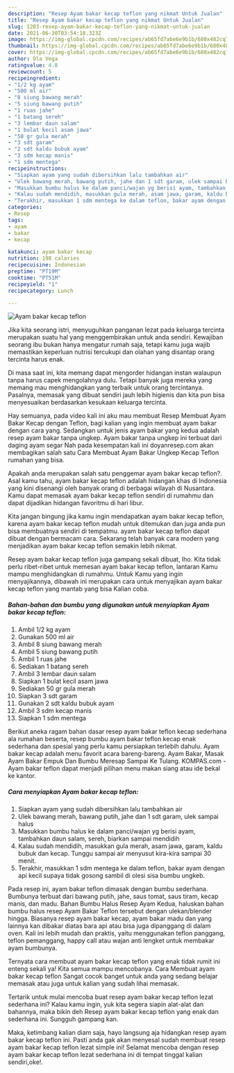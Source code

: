 ```yaml
---
description: "Resep Ayam bakar kecap teflon yang nikmat Untuk Jualan"
title: "Resep Ayam bakar kecap teflon yang nikmat Untuk Jualan"
slug: 1203-resep-ayam-bakar-kecap-teflon-yang-nikmat-untuk-jualan
date: 2021-06-30T03:54:18.323Z
image: https://img-global.cpcdn.com/recipes/ab65fd7abe6e9b1b/680x482cq70/ayam-bakar-kecap-teflon-foto-resep-utama.jpg
thumbnail: https://img-global.cpcdn.com/recipes/ab65fd7abe6e9b1b/680x482cq70/ayam-bakar-kecap-teflon-foto-resep-utama.jpg
cover: https://img-global.cpcdn.com/recipes/ab65fd7abe6e9b1b/680x482cq70/ayam-bakar-kecap-teflon-foto-resep-utama.jpg
author: Ola Vega
ratingvalue: 4.8
reviewcount: 5
recipeingredient:
- "1/2 kg ayam"
- "500 ml air"
- "8 siung bawang merah"
- "5 siung bawang putih"
- "1 ruas jahe"
- "1 batang sereh"
- "3 lembar daun salam"
- "1 bulat kecil asam jawa"
- "50 gr gula merah"
- "3 sdt garam"
- "2 sdt kaldu bubuk ayam"
- "3 sdm kecap manis"
- "1 sdm mentega"
recipeinstructions:
- "Siapkan ayam yang sudah dibersihkan lalu tambahkan air"
- "Ulek bawang merah, bawang putih, jahe dan 1 sdt garam, ulek sampai halus"
- "Masukkan bumbu halus ke dalam panci/wajan yg berisi ayam, tambahkan daun salam, sereh, biarkan sampai mendidih"
- "Kalau sudah mendidih, masukkan gula merah, asam jawa, garam, kaldu bubuk dan kecap. Tunggu sampai air menyusut kira-kira sampai 30 menit."
- "Terakhir, masukkan 1 sdm mentega ke dalam teflon, bakar ayam dengan api kecil supaya tidak gosong sambil di olesi sisa bumbu ungkeb."
categories:
- Resep
tags:
- ayam
- bakar
- kecap

katakunci: ayam bakar kecap 
nutrition: 198 calories
recipecuisine: Indonesian
preptime: "PT19M"
cooktime: "PT51M"
recipeyield: "1"
recipecategory: Lunch

---
```



![Ayam bakar kecap teflon](https://img-global.cpcdn.com/recipes/ab65fd7abe6e9b1b/680x482cq70/ayam-bakar-kecap-teflon-foto-resep-utama.jpg)

Jika kita seorang istri, menyuguhkan panganan lezat pada keluarga tercinta merupakan suatu hal yang menggembirakan untuk anda sendiri. Kewajiban seorang ibu bukan hanya mengatur rumah saja, tetapi kamu juga wajib memastikan keperluan nutrisi tercukupi dan olahan yang disantap orang tercinta harus enak.

Di masa  saat ini, kita memang dapat mengorder hidangan instan walaupun tanpa harus capek mengolahnya dulu. Tetapi banyak juga mereka yang memang mau menghidangkan yang terbaik untuk orang tercintanya. Pasalnya, memasak yang dibuat sendiri jauh lebih higienis dan kita pun bisa menyesuaikan berdasarkan kesukaan keluarga tercinta. 

Hay semuanya, pada video kali ini aku mau membuat Resep Membuat Ayam Bakar Kecap dengan Teflon, bagi kalian yang ingin membuat ayam bakar dengan cara yang. Sedangkan untuk jenis ayam bakar yang kedua adalah resep ayam bakar tanpa ungkep. Ayam bakar tanpa ungkep ini terbuat dari daging ayam segar Nah pada kesempatan kali ini doyanresep.com akan membagikan salah satu Cara Membuat Ayam Bakar Ungkep Kecap Teflon rumahan yang bisa.

Apakah anda merupakan salah satu penggemar ayam bakar kecap teflon?. Asal kamu tahu, ayam bakar kecap teflon adalah hidangan khas di Indonesia yang kini disenangi oleh banyak orang di berbagai wilayah di Nusantara. Kamu dapat memasak ayam bakar kecap teflon sendiri di rumahmu dan dapat dijadikan hidangan favoritmu di hari libur.

Kita jangan bingung jika kamu ingin mendapatkan ayam bakar kecap teflon, karena ayam bakar kecap teflon mudah untuk ditemukan dan juga anda pun bisa membuatnya sendiri di tempatmu. ayam bakar kecap teflon dapat dibuat dengan bermacam cara. Sekarang telah banyak cara modern yang menjadikan ayam bakar kecap teflon semakin lebih nikmat.

Resep ayam bakar kecap teflon juga gampang sekali dibuat, lho. Kita tidak perlu ribet-ribet untuk memesan ayam bakar kecap teflon, lantaran Kamu mampu menghidangkan di rumahmu. Untuk Kamu yang ingin menyajikannya, dibawah ini merupakan cara untuk menyajikan ayam bakar kecap teflon yang mantab yang bisa Kalian coba.

<!--inarticleads1-->

##### Bahan-bahan dan bumbu yang digunakan untuk menyiapkan Ayam bakar kecap teflon:

1. Ambil 1/2 kg ayam
1. Gunakan 500 ml air
1. Ambil 8 siung bawang merah
1. Ambil 5 siung bawang putih
1. Ambil 1 ruas jahe
1. Sediakan 1 batang sereh
1. Ambil 3 lembar daun salam
1. Siapkan 1 bulat kecil asam jawa
1. Sediakan 50 gr gula merah
1. Siapkan 3 sdt garam
1. Gunakan 2 sdt kaldu bubuk ayam
1. Ambil 3 sdm kecap manis
1. Siapkan 1 sdm mentega


Berikut aneka ragam bahan dasar resep ayam bakar teflon kecap sederhana ala rumahan beserta, resep bumbu ayam bakar teflon kecap enak sederhana dan spesial yang perlu kamu persiapkan terlebih dahulu. Ayam bakar kecap adalah menu favorit acara bareng-bareng. Ayam Bakar, Masak Ayam Bakar Empuk Dan Bumbu Meresap Sampai Ke Tulang. KOMPAS.com - Ayam bakar teflon dapat menjadi pilihan menu makan siang atau ide bekal ke kantor. 

<!--inarticleads2-->

##### Cara menyiapkan Ayam bakar kecap teflon:

1. Siapkan ayam yang sudah dibersihkan lalu tambahkan air
1. Ulek bawang merah, bawang putih, jahe dan 1 sdt garam, ulek sampai halus
1. Masukkan bumbu halus ke dalam panci/wajan yg berisi ayam, tambahkan daun salam, sereh, biarkan sampai mendidih
1. Kalau sudah mendidih, masukkan gula merah, asam jawa, garam, kaldu bubuk dan kecap. Tunggu sampai air menyusut kira-kira sampai 30 menit.
1. Terakhir, masukkan 1 sdm mentega ke dalam teflon, bakar ayam dengan api kecil supaya tidak gosong sambil di olesi sisa bumbu ungkeb.


Pada resep ini, ayam bakar teflon dimasak dengan bumbu sederhana. Bumbunya terbuat dari bawang putih, jahe, saus tomat, saus tiram, kecap manis, dan madu. Bahan Bumbu Halus Resep Ayam Kedua, haluskan bahan bumbu halus resep Ayam Bakar Teflon tersebut dengan ulekan/blender hingga. Biasanya resep ayam bakar kecap, ayam bakar madu dan yang lainnya kan dibakar diatas bara api atau bisa juga dipanggang di dalam oven. Kali ini lebih mudah dan praktis, yaitu menggunakan teflon panggang, teflon pemanggang, happy call atau wajan anti lengket untuk membakar ayam bumbunya. 

Ternyata cara membuat ayam bakar kecap teflon yang enak tidak rumit ini enteng sekali ya! Kita semua mampu mencobanya. Cara Membuat ayam bakar kecap teflon Sangat cocok banget untuk anda yang sedang belajar memasak atau juga untuk kalian yang sudah lihai memasak.

Tertarik untuk mulai mencoba buat resep ayam bakar kecap teflon lezat sederhana ini? Kalau kamu ingin, yuk kita segera siapin alat-alat dan bahannya, maka bikin deh Resep ayam bakar kecap teflon yang enak dan sederhana ini. Sungguh gampang kan. 

Maka, ketimbang kalian diam saja, hayo langsung aja hidangkan resep ayam bakar kecap teflon ini. Pasti anda gak akan menyesal sudah membuat resep ayam bakar kecap teflon lezat simple ini! Selamat mencoba dengan resep ayam bakar kecap teflon lezat sederhana ini di tempat tinggal kalian sendiri,oke!.

